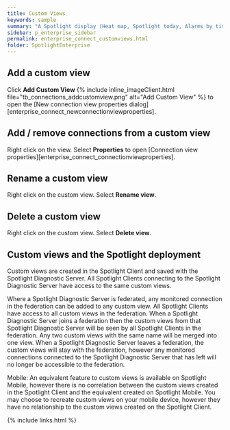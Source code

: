 ```yaml
---
title: Custom Views
keywords: sample
summary: "A Spotlight display (Heat map, Spotlight today, Alarms by time or Alarm log) can be filtered to the connections in the custom view. Create as many custom views as makes sense to your enterprise."
sidebar: p_enterprise_sidebar
permalink: enterprise_connect_customviews.html
folder: SpotlightEnterprise
---
```




## Add a custom view

Click **Add Custom View** {% include inline_imageClient.html file="tb_connections_addcustomview.png" alt="Add Custom View" %}  to open the [New connection view properties dialog][enterprise_connect_newconnectionviewproperties].

## Add / remove connections from a custom view

Right click on the view. Select **Properties** to open [Connection view properties][enterprise_connect_connectionviewproperties].

## Rename a custom view

Right click on the custom view. Select **Rename view**.

## Delete a custom view

Right click on the custom view. Select **Delete view**.

## Custom views and the Spotlight deployment

Custom views are created in the Spotlight Client and saved with the Spotlight Diagnostic Server. All Spotlight Clients connecting to the Spotlight Diagnostic Server have access to the same custom views.

Where a Spotlight Diagnostic Server is federated, any monitored connection in the federation can be added to any custom view. All Spotlight Clients have access to all custom views in the federation. When a Spotlight Diagnostic Server joins a federation then the custom views from that Spotlight Diagnostic Server will be seen by all Spotlight Clients in the federation. Any two custom views with the same name will be merged into one view. When a Spotlight Diagnostic Server leaves a federation, the custom views will stay with the federation, however any monitored connections connected to the Spotlight Diagnostic Server that has left will no longer be accessible to the federation.

Mobile: An equivalent feature to custom views is available on Spotlight Mobile, however there is no correlation between the custom views created in the Spotlight Client and the equivalent created on Spotlight Mobile. You may choose to recreate custom views on your mobile device, however they have no relationship to the custom views created on the Spotlight Client.

{% include links.html %}
